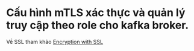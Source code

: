 # Cấu hình mTLS xác thực và quản lý truy cập theo role cho kafka broker.

Về SSL tham khảo [Encryption with SSL](./SSL-overview.md)
